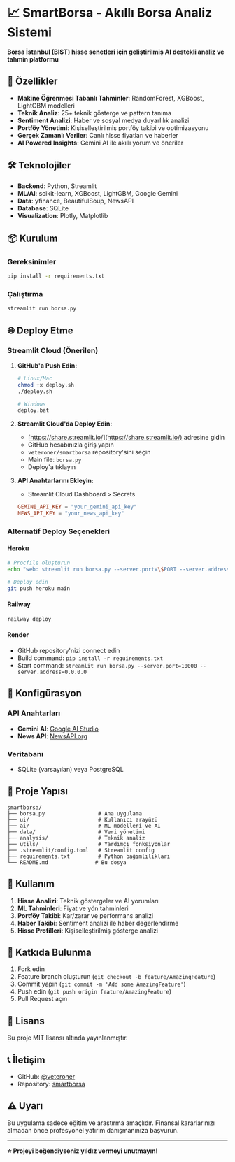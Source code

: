 # 📈 SmartBorsa - Akıllı Borsa Analiz Sistemi

**Borsa İstanbul (BIST) hisse senetleri için geliştirilmiş AI destekli analiz ve tahmin platformu**

## 🚀 Özellikler

- **Makine Öğrenmesi Tabanlı Tahminler**: RandomForest, XGBoost, LightGBM modelleri
- **Teknik Analiz**: 25+ teknik gösterge ve pattern tanıma
- **Sentiment Analizi**: Haber ve sosyal medya duyarlılık analizi
- **Portföy Yönetimi**: Kişiselleştirilmiş portföy takibi ve optimizasyonu
- **Gerçek Zamanlı Veriler**: Canlı hisse fiyatları ve haberler
- **AI Powered Insights**: Gemini AI ile akıllı yorum ve öneriler

## 🛠️ Teknolojiler

- **Backend**: Python, Streamlit
- **ML/AI**: scikit-learn, XGBoost, LightGBM, Google Gemini
- **Data**: yfinance, BeautifulSoup, NewsAPI
- **Database**: SQLite
- **Visualization**: Plotly, Matplotlib

## 📦 Kurulum

### Gereksinimler
```bash
pip install -r requirements.txt
```

### Çalıştırma
```bash
streamlit run borsa.py
```

## 🌐 Deploy Etme

### Streamlit Cloud (Önerilen)

1. **GitHub'a Push Edin:**
   ```bash
   # Linux/Mac
   chmod +x deploy.sh
   ./deploy.sh
   
   # Windows
   deploy.bat
   ```

2. **Streamlit Cloud'da Deploy Edin:**
   - [https://share.streamlit.io/](https://share.streamlit.io/) adresine gidin
   - GitHub hesabınızla giriş yapın
   - `veteroner/smartborsa` repository'sini seçin
   - Main file: `borsa.py`
   - Deploy'a tıklayın

3. **API Anahtarlarını Ekleyin:**
   - Streamlit Cloud Dashboard > Secrets
   ```toml
   GEMINI_API_KEY = "your_gemini_api_key"
   NEWS_API_KEY = "your_news_api_key"
   ```

### Alternatif Deploy Seçenekleri

#### Heroku
```bash
# Procfile oluşturun
echo "web: streamlit run borsa.py --server.port=\$PORT --server.address=0.0.0.0" > Procfile

# Deploy edin
git push heroku main
```

#### Railway
```bash
railway deploy
```

#### Render
- GitHub repository'nizi connect edin
- Build command: `pip install -r requirements.txt`
- Start command: `streamlit run borsa.py --server.port=10000 --server.address=0.0.0.0`

## 🔧 Konfigürasyon

### API Anahtarları
- **Gemini AI**: [Google AI Studio](https://makersuite.google.com/app/apikey)
- **News API**: [NewsAPI.org](https://newsapi.org/)

### Veritabanı
- SQLite (varsayılan) veya PostgreSQL

## 📁 Proje Yapısı

```
smartborsa/
├── borsa.py                 # Ana uygulama
├── ui/                      # Kullanıcı arayüzü
├── ai/                      # ML modelleri ve AI
├── data/                    # Veri yönetimi
├── analysis/                # Teknik analiz
├── utils/                   # Yardımcı fonksiyonlar
├── .streamlit/config.toml   # Streamlit config
├── requirements.txt         # Python bağımlılıkları
└── README.md               # Bu dosya
```

## 🎯 Kullanım

1. **Hisse Analizi**: Teknik göstergeler ve AI yorumları
2. **ML Tahminleri**: Fiyat ve yön tahminleri
3. **Portföy Takibi**: Kar/zarar ve performans analizi
4. **Haber Takibi**: Sentiment analizi ile haber değerlendirme
5. **Hisse Profilleri**: Kişiselleştirilmiş gösterge analizi

## 🤝 Katkıda Bulunma

1. Fork edin
2. Feature branch oluşturun (`git checkout -b feature/AmazingFeature`)
3. Commit yapın (`git commit -m 'Add some AmazingFeature'`)
4. Push edin (`git push origin feature/AmazingFeature`)
5. Pull Request açın

## 📄 Lisans

Bu proje MIT lisansı altında yayınlanmıştır.

## 📞 İletişim

- GitHub: [@veteroner](https://github.com/veteroner)
- Repository: [smartborsa](https://github.com/veteroner/smartborsa)

## ⚠️ Uyarı

Bu uygulama sadece eğitim ve araştırma amaçlıdır. Finansal kararlarınızı almadan önce profesyonel yatırım danışmanınıza başvurun.

---

**⭐ Projeyi beğendiyseniz yıldız vermeyi unutmayın!** 